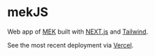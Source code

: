 # mekJS

Web app of [MEK](https://github.com/matikkaeditorinkaantaja/Matikkaeditorinkaantaja) built with [NEXT.js](https://nextjs.org/) and [Tailwind](https://tailwindcss.com/).

See the most recent deployment via [Vercel](https://mek-js.vercel.app).

